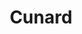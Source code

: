 ---
title: Cunard
class: cunard
price: 389
info: Handpicked top luxury sailings
cruise-url: http://www.planetcruise.co.uk/holidaysearch/promotion?promotionid=13631&utm_medium=referral&utm_source=secret-escapes&utm_campaign=website
---